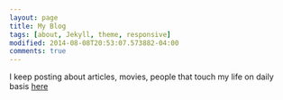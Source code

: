 ```yaml
---
layout: page
title: My Blog
tags: [about, Jekyll, theme, responsive]
modified: 2014-08-08T20:53:07.573882-04:00
comments: true
---
```


I keep posting about articles, movies, people that touch my life on daily basis [here](/blog/home/)

